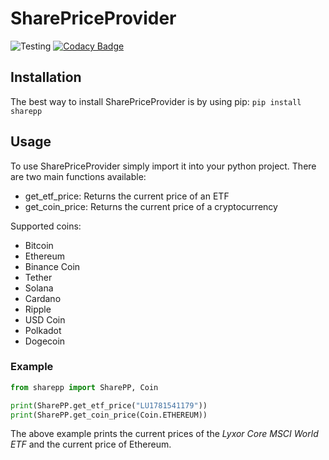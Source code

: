 # SharePriceProvider

![Testing](https://github.com/Plebo13/sharepp/actions/workflows/tests.yaml/badge.svg)
[![Codacy Badge](https://app.codacy.com/project/badge/Grade/fb03b5a446ae4a058e483c916e18d06c)](https://www.codacy.com/gh/Plebo13/sharepp/dashboard?utm_source=github.com&amp;utm_medium=referral&amp;utm_content=Plebo13/sharepp&amp;utm_campaign=Badge_Grade)

## Installation

The best way to install SharePriceProvider is by using pip:
`pip install sharepp`

## Usage

To use SharePriceProvider simply import it into your python project. There are two main functions
available:

-   get_etf_price: Returns the current price of an ETF
-   get_coin_price: Returns the current price of a cryptocurrency

Supported coins:

-   Bitcoin
-   Ethereum
-   Binance Coin
-   Tether
-   Solana
-   Cardano
-   Ripple
-   USD Coin
-   Polkadot
-   Dogecoin

### Example

```python
from sharepp import SharePP, Coin

print(SharePP.get_etf_price("LU1781541179"))
print(SharePP.get_coin_price(Coin.ETHEREUM))
```

The above example prints the current prices of the *Lyxor Core MSCI World ETF*
and the current price of Ethereum.
